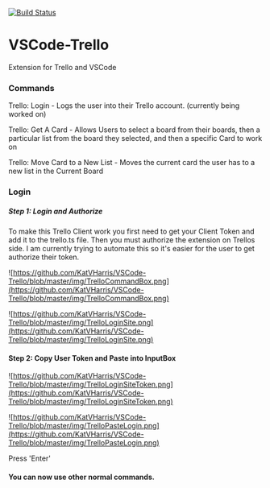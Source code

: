 [![Build Status](https://travis-ci.org/KatVHarris/VSCode-Trello.svg?branch=master)](https://travis-ci.org/KatVHarris/VSCode-Trello)

# VSCode-Trello
Extension for Trello and VSCode

### Commands
Trello: Login - Logs the user into their Trello account. (currently being worked on)

Trello: Get A Card - Allows Users to select a board from their boards, then a particular list from the board they selected, and then a specific Card to work on

Trello: Move Card to a New List - Moves the current card the user has to a new list in the Current Board 

### Login
##### Step 1: Login and Authorize
To make this Trello Client work you first need to get your Client Token and add it to the trello.ts file. 
Then you must authorize the extension on Trellos side. I am currently trying to automate this so it's easier for the user to get authorize their token. 

![https://github.com/KatVHarris/VSCode-Trello/blob/master/img/TrelloCommandBox.png](https://github.com/KatVHarris/VSCode-Trello/blob/master/img/TrelloCommandBox.png)


![https://github.com/KatVHarris/VSCode-Trello/blob/master/img/TrelloLoginSite.png](https://github.com/KatVHarris/VSCode-Trello/blob/master/img/TrelloLoginSite.png)

#### Step 2: Copy User Token and Paste into InputBox

![https://github.com/KatVHarris/VSCode-Trello/blob/master/img/TrelloLoginSiteToken.png](https://github.com/KatVHarris/VSCode-Trello/blob/master/img/TrelloLoginSiteToken.png)

![https://github.com/KatVHarris/VSCode-Trello/blob/master/img/TrelloPasteLogin.png](https://github.com/KatVHarris/VSCode-Trello/blob/master/img/TrelloPasteLogin.png)

Press 'Enter'

#### You can now use other normal commands. 